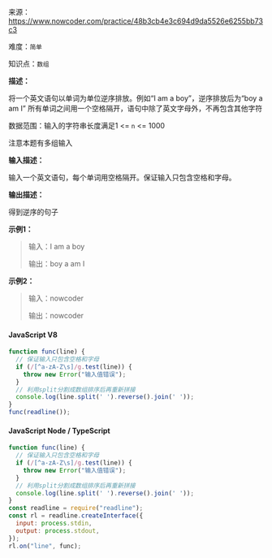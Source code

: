 来源：<https://www.nowcoder.com/practice/48b3cb4e3c694d9da5526e6255bb73c3>

难度：`简单`

知识点：`数组`

**描述：**

将一个英文语句以单词为单位逆序排放。例如“I am a boy”，逆序排放后为“boy a am I”
所有单词之间用一个空格隔开，语句中除了英文字母外，不再包含其他字符

数据范围：输入的字符串长度满足1 <= `n` <= 1000

注意本题有多组输入

**输入描述：**

输入一个英文语句，每个单词用空格隔开。保证输入只包含空格和字母。

**输出描述：**

得到逆序的句子

**示例1：**

> 输入：I am a boy
>
> 输出：boy a am I

**示例2：**

> 输入：nowcoder
>
> 输出：nowcoder

<!-- tabs:start -->

#### **JavaScript V8**

```javascript
function func(line) {
  // 保证输入只包含空格和字母
  if (/[^a-zA-Z\s]/g.test(line)) {
    throw new Error("输入值错误");
  }
  // 利用split分割成数组排序后再重新拼接
  console.log(line.split(' ').reverse().join(' '));
}
func(readline());
```

#### **JavaScript Node / TypeScript**

```javascript
function func(line) {
  // 保证输入只包含空格和字母
  if (/[^a-zA-Z\s]/g.test(line)) {
    throw new Error("输入值错误");
  }
  // 利用split分割成数组排序后再重新拼接
  console.log(line.split(' ').reverse().join(' '));
}
const readline = require("readline");
const rl = readline.createInterface({
  input: process.stdin,
  output: process.stdout,
});
rl.on("line", func);
```

<!-- tabs:end -->
